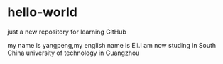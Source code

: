 # hello-world
just a new repository for learning GitHub

my name is yangpeng,my english name is Eli.I am now studing in South China university of technology in Guangzhou
